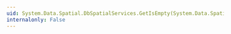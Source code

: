 ```yaml
---
uid: System.Data.Spatial.DbSpatialServices.GetIsEmpty(System.Data.Spatial.DbGeometry)
internalonly: False
---
```

